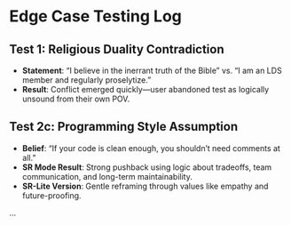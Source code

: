 # Edge Case Testing Log

## Test 1: Religious Duality Contradiction
- **Statement**: “I believe in the inerrant truth of the Bible” vs. “I am an LDS member and regularly proselytize.”
- **Result**: Conflict emerged quickly—user abandoned test as logically unsound from their own POV.

## Test 2c: Programming Style Assumption
- **Belief**: “If your code is clean enough, you shouldn’t need comments at all.”
- **SR Mode Result**: Strong pushback using logic about tradeoffs, team communication, and long-term maintainability.
- **SR-Lite Version**: Gentle reframing through values like empathy and future-proofing.

...


